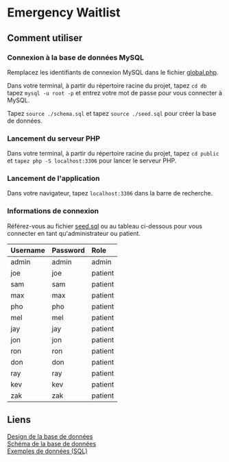 # Emergency Waitlist

## Comment utiliser

### Connexion à la base de données MySQL

Remplacez les identifiants de connexion MySQL dans le fichier [global.php](public/global.php).

Dans votre terminal, à partir du répertoire racine du projet, tapez `cd db` tapez `mysql -u root -p` et entrez votre mot de passe pour vous connecter à MySQL.

Tapez `source ./schema.sql` et tapez `source ./seed.sql` pour créer la base de données.

### Lancement du serveur PHP

Dans votre terminal, à partir du répertoire racine du projet, tapez `cd public` et `tapez php -S localhost:3306` pour lancer le serveur PHP.

### Lancement de l'application

Dans votre navigateur, tapez `localhost:3306` dans la barre de recherche.

### Informations de connexion

Référez-vous au fichier [seed.sql](db/seed.sql) ou au tableau ci-dessous pour vous connecter en tant qu'administrateur ou patient.

|Username|Password|Role|
|:----|:----|:----|
|admin|admin|admin|
|joe|joe|patient|
|sam|sam|patient|
|max|max|patient|
|pho|pho|patient|
|mel|mel|patient|
|jay|jay|patient|
|jon|jon|patient|
|ron|ron|patient|
|don|don|patient|
|ray|ray|patient|
|kev|kev|patient|
|zak|zak|patient|

## Liens

[Design de la base de données](/docs/db.md)<br />
[Schéma de la base de données](/db/schema.sql)<br />
[Exemples de données (SQL)](/db/seed.sql)